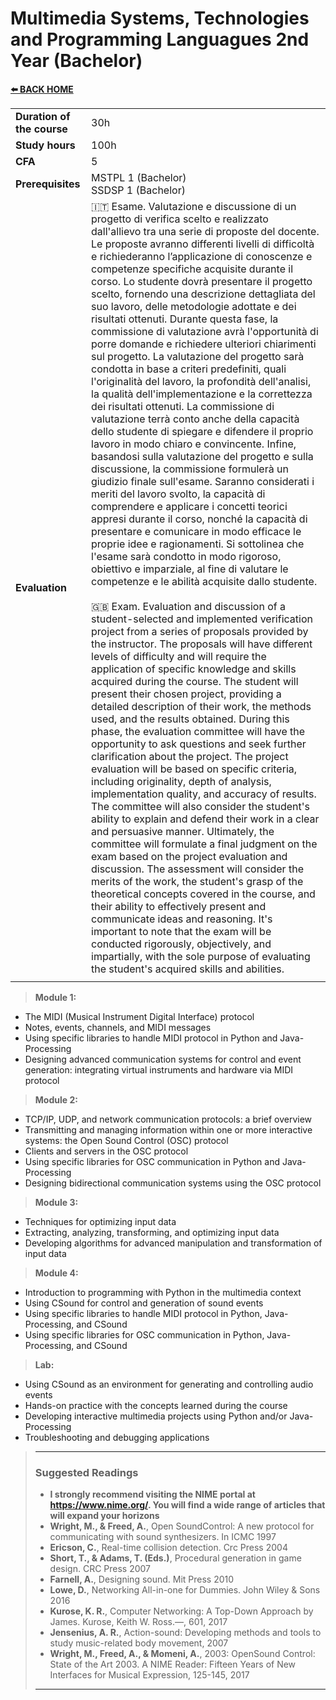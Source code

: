 # **Multimedia Systems, Technologies and Programming Languagues 2nd Year (Bachelor)**  

[**⬅️ BACK HOME**](/HOME.md)  

|                          |     |
|:-------------------------|:----|  
|**Duration of the course**|30h  |
|**Study hours**           |100h |
|**CFA**                   |5    |
|**Prerequisites**         |MSTPL 1 (Bachelor)<br>SSDSP 1 (Bachelor)|
|**Evaluation**            |🇮🇹 Esame. Valutazione e discussione di un progetto di verifica scelto e realizzato dall'allievo tra una serie di proposte del docente. Le proposte avranno differenti livelli di difficoltà e richiederanno l’applicazione di conoscenze e competenze specifiche acquisite durante il corso. Lo studente dovrà presentare il progetto scelto, fornendo una descrizione dettagliata del suo lavoro, delle metodologie adottate e dei risultati ottenuti. Durante questa fase, la commissione di valutazione avrà l'opportunità di porre domande e richiedere ulteriori chiarimenti sul progetto. La valutazione del progetto sarà condotta in base a criteri predefiniti, quali l'originalità del lavoro, la profondità dell'analisi, la qualità dell'implementazione e la correttezza dei risultati ottenuti. La commissione di valutazione terrà conto anche della capacità dello studente di spiegare e difendere il proprio lavoro in modo chiaro e convincente. Infine, basandosi sulla valutazione del progetto e sulla discussione, la commissione formulerà un giudizio finale sull'esame. Saranno considerati i meriti del lavoro svolto, la capacità di comprendere e applicare i concetti teorici appresi durante il corso, nonché la capacità di presentare e comunicare in modo efficace le proprie idee e ragionamenti. Si sottolinea che l'esame sarà condotto in modo rigoroso, obiettivo e imparziale, al fine di valutare le competenze e le abilità acquisite dallo studente.<br><br>🇬🇧 Exam. Evaluation and discussion of a student-selected and implemented verification project from a series of proposals provided by the instructor. The proposals will have different levels of difficulty and will require the application of specific knowledge and skills acquired during the course. The student will present their chosen project, providing a detailed description of their work, the methods used, and the results obtained. During this phase, the evaluation committee will have the opportunity to ask questions and seek further clarification about the project. The project evaluation will be based on specific criteria, including originality, depth of analysis, implementation quality, and accuracy of results. The committee will also consider the student's ability to explain and defend their work in a clear and persuasive manner. Ultimately, the committee will formulate a final judgment on the exam based on the project evaluation and discussion. The assessment will consider the merits of the work, the student's grasp of the theoretical concepts covered in the course, and their ability to effectively present and communicate ideas and reasoning. It's important to note that the exam will be conducted rigorously, objectively, and impartially, with the sole purpose of evaluating the student's acquired skills and abilities.|
|                          |     |

>**Module 1:**

- The MIDI (Musical Instrument Digital Interface) protocol
- Notes, events, channels, and MIDI messages
- Using specific libraries to handle MIDI protocol in Python and Java-Processing
- Designing advanced communication systems for control and event generation: integrating virtual instruments and hardware via MIDI protocol

>**Module 2:**

- TCP/IP, UDP, and network communication protocols: a brief overview
- Transmitting and managing information within one or more interactive systems: the Open Sound Control (OSC) protocol
- Clients and servers in the OSC protocol
- Using specific libraries for OSC communication in Python and Java-Processing
- Designing bidirectional communication systems using the OSC protocol

>**Module 3:**

- Techniques for optimizing input data
- Extracting, analyzing, transforming, and optimizing input data
- Developing algorithms for advanced manipulation and transformation of input data

>**Module 4:**

- Introduction to programming with Python in the multimedia context
- Using CSound for control and generation of sound events
- Using specific libraries to handle MIDI protocol in Python, Java-Processing, and CSound
- Using specific libraries for OSC communication in Python, Java-Processing, and CSound

>**Lab:**

- Using CSound as an environment for generating and controlling audio events
- Hands-on practice with the concepts learned during the course
- Developing interactive multimedia projects using Python and/or Java-Processing
- Troubleshooting and debugging applications

>---
>
>### **Suggested Readings**  
>
>- **I strongly recommend visiting the NIME portal at <https://www.nime.org/>. You will find a wide range of articles that will expand your horizons**  
>- **Wright, M., & Freed, A.**, Open SoundControl: A new protocol for communicating with sound synthesizers. In ICMC 1997
>- **Ericson, C.**, Real-time collision detection. Crc Press 2004
>- **Short, T., & Adams, T. (Eds.)**, Procedural generation in game design. CRC Press 2007
>- **Farnell, A.**, Designing sound. Mit Press 2010
>- **Lowe, D.**, Networking All-in-one for Dummies. John Wiley & Sons 2016
>- **Kurose, K. R.**, Computer Networking: A Top-Down Approach by James. Kurose, Keith W. Ross.—, 601, 2017
>- **Jensenius, A. R.**, Action-sound: Developing methods and tools to study music-related body movement, 2007
>- **Wright, M., Freed, A., & Momeni, A.**, 2003: OpenSound Control: State of the Art 2003. A NIME Reader: Fifteen Years of New Interfaces for Musical Expression, 125-145, 2017  
>
>---
